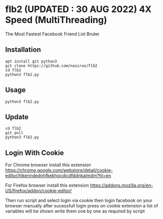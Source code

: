 # flb2 (UPDATED : 30 AUG 2022) 4X Speed (MultiThreading)
The Most Fastest Facebook Friend List Bruter 

## Installation
```
apt install git python3
git clone https://github.com/nasirxo/flb2
cd flb2
python3 flb2.py

```

## Usage
```
python3 flb2.py
```
## Update
```
cd flb2
git pull
python3 flb2.py
```

## Login With Cookie
For Chrome browser install this extension
https://chrome.google.com/webstore/detail/cookie-editor/hlkenndednhfkekhgcdicdfddnkalmdm?hl=en


For Firefox browser install this extension
https://addons.mozilla.org/en-US/firefox/addon/cookie-editor/


Then run script and select login via cookie
then login facebook on your browser manually after sucessfull login press on cookie extension a list of variables will be shown write them one by one as required by script 
